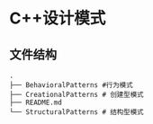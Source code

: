 # C++设计模式



## 文件结构
```
.
├── BehavioralPatterns #行为模式
├── CreationalPatterns # 创建型模式
├── README.md
└── StructuralPatterns # 结构型模式
```


